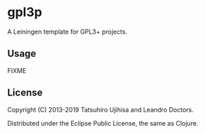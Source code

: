 # gpl3p

A Leiningen template for GPL3+ projects.

## Usage

FIXME

## License

Copyright (C) 2013-2019  Tatsuhiro Ujihisa and Leandro Doctors.


Distributed under the Eclipse Public License, the same as Clojure.
